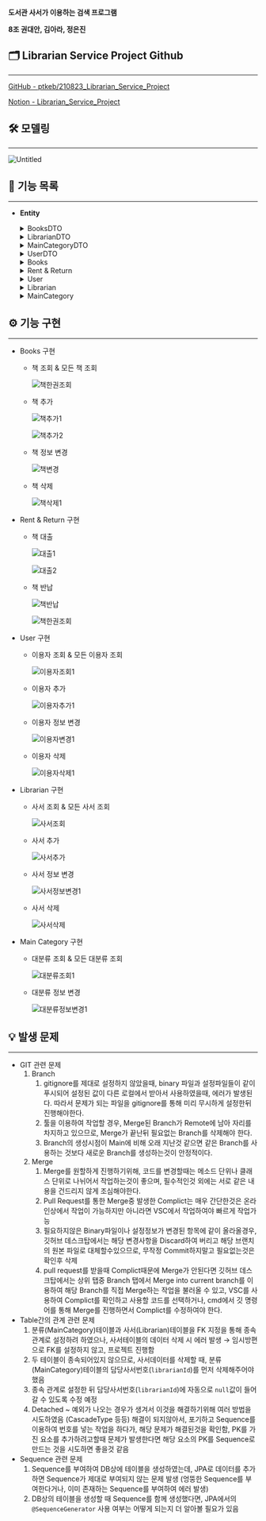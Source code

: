 **도서관 사서가 이용하는 검색 프로그램**

**8조 권대안, 김아라, 정은진**

## 🗂 Librarian Service Project Github

---

[GitHub - ptkeb/210823_Librarian_Service_Project](https://github.com/ptkeb/210823_Librarian_Service_Project)

[Notion - Librarian_Service_Project](https://bit.ly/3sM8kXh)

## 🛠 모델링

---

![Untitled](https://user-images.githubusercontent.com/85170623/130909073-8155b196-688c-4402-adc5-97ae17eb05d1.png)

## 📂 기능 목록

---

- **Entity**

    <details>
    <summary>BooksDTO</summary>
    <div markdown="1">

    ```java
    @Entity(name = "BOOKS")
    public class BooksDTO {
        @Id
        @Column(name="bookid")
        private int bookId;
        
        @Column(name="bookname")
        private String bookName;
        
        @Column(name="categoryId")
        private String categoryId;
        
        @ManyToOne
        @JoinColumn(name="userId") 
        private UserDTO userId;

        @Override
        public String toString() {
            return "[책 번호] " + bookId + "\n" +
                    "[책 이름] " + bookName + "\n" +
                    "[분류 번호] " + categoryId + "\n" +
                    "[대여자 번호] " + userId.getUserId();
        }
    }
    ```
    </div>
    </details>

    <details>
    <summary>LibrarianDTO</summary>
    <div markdown="1">

    ```java
    @AllArgsConstructor
    @NoArgsConstructor
    @Getter
    @Setter

    @NamedQuery(query="select e from LIBRARIAN e where e.librarianId=:librarianId",name="LIBRARIAN.findByLibrarianId")
    @NamedQuery(query="select e from LIBRARIAN e", name="LIBRARIAN.findAllByLibrarianId")
    @Entity(name = "LIBRARIAN")
    public class LibrarianDTO {
        @Id
        @Column(name = "librarianId")
        private int librarianId;
        
        private String librarianName;
        
        private String offDay;

        @Override
        public String toString() {
            return "[사서 번호] " + librarianId + "\n" +
                    "[사서 이름] " + librarianName + "\n" +
                    "[휴무 요일] " + offDay + "\n";
        }
    }
    ```
    </div>
    </details>

    <details>
    <summary>MainCategoryDTO</summary>
    <div markdown="1">

    ```java
    @Getter
    @Setter
    @AllArgsConstructor
    @NoArgsConstructor

    @Entity(name = "MainCategory")
    @NamedQuery(name = "category.findById", query = "select c from MainCategory c where c.mainCategoryId = :mainCategoryId ")
    @NamedQuery(name = "category.findAllById", query = "select c from MainCategory c")
    public class MainCategoryDTO {
        @Id
        private String mainCategoryId;
        
        private String mainCategoryName;
        
        private int librarianId;
        
        @Override
        public String toString() {
            return "[분류 번호] " + mainCategoryId + "\n" +
                    "[분류 이름] " + mainCategoryName + "\n" +
                    "[담당 사서 번호] " + librarianId + "\n";
        }
    }
    ```
    </div>
    </details>

    <details>
    <summary>UserDTO</summary>
    <div markdown="1">

    ```java
    @AllArgsConstructor
    @NoArgsConstructor
    @Getter
    @Setter

    @NamedQuery(name = "user.findById", query = "select u from LIBUSER u where u.userId = :userId ")
    @NamedQuery(name = "user.findAllById", query = "select u from LIBUSER u")
    @SequenceGenerator(name="member_seq_gen", sequenceName="member_seq_id", initialValue=1, allocationSize=1)

    @Entity(name = "LIBUSER")
    public class UserDTO {
        @Id
        @GeneratedValue(strategy=GenerationType.SEQUENCE, generator="member_seq_gen")
        @Column(name="userid")
        private int userId;
        
        @Column(name="username")
        private String userName;
        
        @Column(name="useraddress")
        private String userAddress;
        
        @OneToMany(mappedBy="userId") 
        private List<BooksDTO> books = new ArrayList<>();
        
        public String toString() {
            return "[사용자 번호] " + userId + "\n" +
                    "[사용자 이름] " + userName + "\n" +
                    "[사용자 주소] " + userAddress + "\n" +
                    "[대여중인 책] " + books + "\n";

        }
    }
    ```
    </div>
    </details>
    
    <details>
    <summary>Books</summary>
    <div markdown="1">

    
    - 책 조회 & 모든 책 조회

        ```java
        public static BooksDTO getBook(int bookId) {
        		EntityManager em = Util.getEntityManager();
        		EntityTransaction tx = em.getTransaction();

        		BooksDTO findBook = (BooksDTO) em.createNamedQuery("BOOKS.findByBookId").setParameter("bookId", bookId).getSingleResult();

        		return findBook;
        	}

        public static List<BooksDTO> getAllBook() {
        		EntityManager em = Util.getEntityManager();
        		EntityTransaction tx = em.getTransaction();

        		List<BooksDTO> findBook = em.createNamedQuery("BOOKS.findAllBooks").getResultList();

        		return findBook;
        	}
        ```

    - 책 추가

        ```java
        public static void addBook(String bookName, String categoryId) {
        		EntityManager em = Util.getEntityManager();
        		EntityTransaction tx = em.getTransaction();

        		tx.begin();

        		BooksDTO book = new BooksDTO();
        		book.setBookName(bookName);
        		book.setCategoryId(categoryId);
        		book.setUserId(null); // null 들어가나?

        		em.persist(book);

        		tx.commit();
        	}
        ```

    - 책 정보 변경

        ```java
        public static void updateBookName(int bookId, String bookName) {
        		EntityManager em = Util.getEntityManager();
        		EntityTransaction tx = em.getTransaction();

        		tx.begin();

        		BooksDTO book = em.find(BooksDTO.class, bookId);
        		book.setBookName(bookName);

        		em.persist(book);

        		tx.commit();
        	}

        	public static void updateBookCategory(int bookId, String categoryId) {
        		EntityManager em = Util.getEntityManager();
        		EntityTransaction tx = em.getTransaction();

        		tx.begin();

        		BooksDTO book = em.find(BooksDTO.class, bookId);
        		book.setCategoryId(categoryId);

        		em.persist(book);

        		tx.commit();
        	}
        ```

    - 책 삭제

        ```java
        public static void deleteBook(int bookId) {
        		EntityManager em = Util.getEntityManager();
        		EntityTransaction tx = em.getTransaction();

        		tx.begin();

        		BooksDTO book = em.find(BooksDTO.class, bookId);
        		em.remove(book);
        		
        		tx.commit();
        	}
        ```
    </div>
    </details>
    
    <details>
    <summary>Rent & Return</summary>
    <div markdown="1">
    
    - 책 대출

        ```java
        public static void returnBook(int bookId, int userId) {
        		EntityManager em = Util.getEntityManager();
        		EntityTransaction tx = em.getTransaction();

        		tx.begin();

        		UserDTO user = em.find(UserDTO.class, userId);
        		Optional<BooksDTO> bookOpt = (Optional<BooksDTO>) (user.getBooks().stream().filter(v -> v.getBookId() == bookId).findAny());
        		BooksDTO book = bookOpt.get();
        		book.setUserId(null);
        		user.getBooks().remove(book);

        		tx.commit();
        	}
        ```

    - 책 반납

        ```java
        public static void returnBook(int bookId, int userId) {
        		EntityManager em = Util.getEntityManager();
        		EntityTransaction tx = em.getTransaction();

        		tx.begin();

        		UserDTO user = em.find(UserDTO.class, userId);
        		Optional<BooksDTO> bookOpt = (Optional<BooksDTO>) (user.getBooks().stream().filter(v -> v.getBookId() == bookId).findAny());
        		BooksDTO book = bookOpt.get();
        		book.setUserId(null);
        		user.getBooks().remove(book);

        		tx.commit();
        	}

        	public static void returnAllBook(int userId) {
        		EntityManager em = Util.getEntityManager();
        		EntityTransaction tx = em.getTransaction();
        		List<BooksDTO> B1 = new ArrayList<>();

        		tx.begin();
        		
        		UserDTO user = em.find(UserDTO.class, userId);
        		Object[] book = user.getBooks().stream().filter(v -> v.getUserId().getUserId() == userId).toArray();

        		for (Object i : book) {
        			B1.add((BooksDTO) i);
        		}
        		for (BooksDTO i : B1) {
        			user.getBooks().remove(i);
        			i.setUserId(null);
        		}
        		em.persist(user);
        		
        		tx.commit();
        	}
        ```
    </div>
    </details>

    <details>
    <summary>User</summary>
    <div markdown="1">
    
    - 이용자 조회 & 모든 이용자 조회

        ```java
        public static UserDTO getUser(int id) {
        		EntityManager em = Util.getEntityManager();
        		UserDTO user = em.createNamedQuery("user.findById", UserDTO.class).setParameter("userId", id).getSingleResult();
        		return user;
        	}

        	public static List<UserDTO> getAllUser() {
        		EntityManager em = Util.getEntityManager();
        		List<UserDTO> user = em.createNamedQuery("user.findAllById", UserDTO.class).getResultList();
        		return user;
        	}
        ```

    - 이용자 추가

        ```java
        public static void addUser(String name, String address) {
        		EntityManager em = Util.getEntityManager();
        		EntityTransaction tx = em.getTransaction();
        		UserDTO user = new UserDTO();
        		user.setUserName(name);
        		user.setUserAddress(address);
        		user.setBooks(null);
        		
        		tx.begin();
        		
        		em.persist(user);
        		
        		tx.commit();
        	}
        ```

    - 이용자 정보 변경

        ```java
        public static void updateUserAddress(int id, String add) {
        		EntityManager em = Util.getEntityManager();
        		EntityTransaction tx = em.getTransaction();
        		
        		tx.begin();
        		
        		UserDTO user = em.find(UserDTO.class, id);
        		user.setUserAddress(add);
        		
        		tx.commit();
        	}

        	public static void updateUserName(int id, String name) {
        		EntityManager em = Util.getEntityManager();
        		EntityTransaction tx = em.getTransaction();
        		
        		tx.begin();
        		
        		UserDTO user = em.find(UserDTO.class, id);
        		user.setUserName(name);
        		
        		tx.commit();
        	}
        ```

    - 이용자 삭제

        ```java
        public static void deleteUser(int id) {
        		EntityManager em = Util.getEntityManager();
        		EntityTransaction tx = em.getTransaction();
        		
        		tx.begin();
        		
        		UserDTO user = em.find(UserDTO.class, id);
        		em.remove(user);
        		em.flush();
        		
        		tx.commit();
        	}
        ```
    </div>
    </details>


    <details>
    <summary>Librarian</summary>
    <div markdown="1">

    - 사서 조회 & 모든 사서 조회

        ```java
        public static LibrarianDTO getLibrarian(int id) {
        		EntityManager em = Util.getEntityManager();

        		LibrarianDTO librarian = (LibrarianDTO)em.createNamedQuery("LIBRARIAN.findByLibrarianId").setParameter("librarianId", id).getSingleResult();

        		em.close();
        		em = null;

        		return librarian;
        	}

        	public static List<LibrarianDTO> getAllLibrarian() {
        		EntityManager em = Util.getEntityManager();

        		List<LibrarianDTO> librarian = em.createNamedQuery("LIBRARIAN.findAllByLibrarianId", LibrarianDTO.class).getResultList();

        		em.close();
        		em = null;

        		return librarian;
        	}
        ```

    - 사서 추가

        ```java
        public static void addLibrarian(int id, String name, String offday) {
        		EntityManager em = Util.getEntityManager();
        		EntityTransaction tx = em.getTransaction();
        		
        		tx.begin();

        		LibrarianDTO Librarian = new LibrarianDTO(id, name, offday);
        		
        		em.persist(Librarian);

        		tx.commit();
        	}
        ```

    - 사서 정보 변경

        ```java
        public static void updateLibrarianName(int librarianId, String librarianName) {
        		EntityManager em = Util.getEntityManager();
        		EntityTransaction tx = em.getTransaction();

        		tx.begin();

        		LibrarianDTO librarian = em.find(LibrarianDTO.class, librarianId);
        		librarian.setLibrarianName(librarianName);

        		em.persist(librarian);

        		tx.commit();
        	}

        public static void updateLibrarianOffDay(int librarianId, String offDay) {
        		EntityManager em = Util.getEntityManager();
        		EntityTransaction tx = em.getTransaction();

        		tx.begin();

        		LibrarianDTO librarian = em.find(LibrarianDTO.class, librarianId);
        		librarian.setOffDay(offDay);

        		em.persist(librarian);

        		tx.commit();
        	}
        ```

    - 사서 삭제

        ```java
        public static void deleteLibrarian(int id) {
        		EntityManager em = Util.getEntityManager();
        		EntityTransaction tx = em.getTransaction();
        		
        		tx.begin();

        		LibrarianDTO librarian = em.find(LibrarianDTO.class, id);
        		em.remove(librarian);
        		
        		em.flush();
        		
        		tx.commit();
        	}
        ```
    </div>
    </details>

    <details>
    <summary>MainCategory</summary>
    <div markdown="1">
    
    - 분류 조회 & 모든 분류 조회

        ```java
        public static MainCategoryDTO getCategory(String id) {
        		EntityManager em = Util.getEntityManager();
        		MainCategoryDTO category = em.createNamedQuery("category.findById", MainCategoryDTO.class).setParameter("mainCategoryId", id).getSingleResult();
        		
        		return category;
        	}

        	public static List<MainCategoryDTO> getAllCategory() {
        		EntityManager em = Util.getEntityManager();
        		List<MainCategoryDTO> category = em.createNamedQuery("category.findAllById", MainCategoryDTO.class).getResultList();
        		
        		return category;
        	}
        ```

    - 분류 정보 변경 ( 담당사서만)

        ```java
        public static void updateCategoryLibrarianId(String id, int librarianId) {
        		EntityManager em = Util.getEntityManager();
        		EntityTransaction tx = em.getTransaction();
        		List<LibrarianDTO> Lib = LibrarianDAO.getAllLibrarian();
        		ArrayList<Integer> list = new ArrayList<>();
        		
        		Lib.forEach(v -> list.add(v.getLibrarianId()));
        		
        		if (list.contains(librarianId)) {
        			tx.begin();
        			
        			MainCategoryDTO category = em.find(MainCategoryDTO.class, id);
        			category.setLibrarianId(librarianId);
        			
        			tx.commit();
        		} else {
        			System.out.println("존재하지 않는 사서번호 입니다.");
        		}
        	}
        ```
    </div>
    </details>





## ⚙️ 기능 구현

---

- Books 구현
    - 책 조회 & 모든 책 조회

        ![책한권조회](https://user-images.githubusercontent.com/85170623/130909132-d84f4a54-909a-4ab3-8ad7-2d5f028d38bc.PNG)


    - 책 추가

        ![책추가1](https://user-images.githubusercontent.com/85170623/130909512-de533930-4583-49c2-80af-86abc47bb431.PNG)

        ![책추가2](https://user-images.githubusercontent.com/85170623/130909514-68466e7a-2a1d-4912-b452-e226991d4a21.PNG)
    - 책 정보 변경

        ![책변경](https://user-images.githubusercontent.com/85170623/130909507-24c4389d-94e0-4553-a92f-6dd60e3593c6.PNG)

    - 책 삭제

        ![책삭제1](https://user-images.githubusercontent.com/85170623/130909508-170efecb-20de-4cff-a032-5795e864d0dc.PNG)

        

- Rent & Return 구현
    - 책 대출

        ![대출1](https://user-images.githubusercontent.com/85170623/130909477-7eebdd46-d6a0-4686-af67-ebee433d6cc5.PNG)

        ![대출2](https://user-images.githubusercontent.com/85170623/130909478-9f83241a-92be-4424-9a19-1b2d5d8449ee.PNG)

        

    - 책 반납

        ![책반납](https://user-images.githubusercontent.com/85170623/130909505-b2a2b50c-b6e3-455e-9cb8-00c2a64fbb75.PNG)

        ![책한권조회](https://user-images.githubusercontent.com/85170623/130909516-2cca4a19-de3a-412a-badf-679fc0993bfb.PNG)

- User 구현
    - 이용자 조회 & 모든 이용자 조회

        ![이용자조회1](https://user-images.githubusercontent.com/85170623/130909497-8fb4dc9f-7282-4a9a-be48-ea10c55a9157.PNG)

    - 이용자 추가

        ![이용자추가1](https://user-images.githubusercontent.com/85170623/130909500-2f7e5e44-f98c-40ea-ba6b-99a2b9c6727d.PNG)
        

    - 이용자 정보 변경

        ![이용자변경1](https://user-images.githubusercontent.com/85170623/130909490-8e7a9400-b52e-4442-b3e4-8ab5c89bd89b.PNG)


    - 이용자 삭제

        ![이용자삭제1](https://user-images.githubusercontent.com/85170623/130909492-fef1ce30-9068-4d94-ac29-52433c68d051.PNG)

        

- Librarian 구현
    - 사서 조회 & 모든 사서 조회

        ![사서조회](https://user-images.githubusercontent.com/85170623/130909487-b2b1b8e6-468f-4228-b4b3-a87b2dbc89bc.PNG)

    - 사서 추가

        ![사서추가](https://user-images.githubusercontent.com/85170623/130909488-f1101f53-2764-4d8c-929e-7239e7816efd.PNG)

    - 사서 정보 변경

        ![사서정보변경1](https://user-images.githubusercontent.com/85170623/130909485-83fbcb23-429c-4f40-ae22-19260e0e19c2.PNG)

    - 사서 삭제

        ![사서삭제](https://user-images.githubusercontent.com/85170623/130909484-7c7d5b92-c5c9-4c20-b5ea-a550a2e49594.PNG)

- Main Category 구현
    - 대분류 조회 & 모든 대분류 조회

        ![대분류조회1](https://user-images.githubusercontent.com/85170623/130909473-82be2132-502d-409e-bafc-49def7edc073.PNG)


    - 대분류 정보 변경

        ![대분류정보변경1](https://user-images.githubusercontent.com/85170623/130909468-41bade13-7f86-4436-b64b-5e9159401a88.PNG)


## 💡 발생 문제

---

- GIT 관련 문제
    1. Branch
        1. gitignore를 제대로 설정하지 않았을때, binary 파일과 설정파일들이 같이 푸시되어 설정된 값이 다른 로컬에서 받아서 사용하였을때, 에러가 발생된다. 따라서 문제가 되는 파일을 gitignore를 통해 미리 무시하게 설정한뒤 진행해야한다.
        2. 툴을 이용하여 작업할 경우, Merge된 Branch가 Remote에 남아 자리를 차지하고 있으므로, Merge가 끝난뒤 필요없는 Branch를 삭제해야 한다.
        3. Branch의 생성시점이 Main에 비해 오래 지난것 같으면 같은 Branch를 사용하는 것보다 새로운 Branch를 생성하는것이 안정적이다.
    2. Merge
        1. Merge를 원할하게 진행하기위해, 코드를 변경할때는 메소드 단위나 클래스 단위로 나뉘어서 작업하는것이 좋으며, 필수적인것 외에는 서로 같은 내용을 건드리지 않게 조심해야한다.
        2. Pull Request를 통한 Merge중 발생한 Complict는 매우 간단한것은 온라인상에서 작업이 가능하지만 아니라면 VSC에서 작업하여야 빠르게 작업가능
        3. 필요하지않은 Binary파일이나 설정정보가 변경된 항목에 같이 올라올경우, 깃허브 데스크탑에서는 해당 변경사항을 Discard하여 버리고 해당 브랜치의 원본 파일로 대체할수있으므로, 무작정 Commit하지말고 필요없는것은 확인후 삭제
        4. pull request를 받을때 Complict때문에 Merge가 안된다면 깃허브 데스크탑에서는 상위 탭중 Branch 탭에서 Merge into current branch를 이용하여 해당 Branch를 직접 Merge하는 작업을 불러올 수 있고, VSC를 사용하여 Complict를 확인하고 사용할 코드를 선택하거나, cmd에서 깃 명령어를 통해 Merge를 진행하면서 Complict를 수정하여야 한다.
- Table간의 관계 관련 문제
    1. 분류(MainCategory)테이블과 사서(Librarian)테이블을 FK 지정을 통해 종속 관계로 설정하려 하였으나, 사서테이블의 데이터 삭제 시 에러 발생 → 임시방편으로 FK를 설정하지 않고, 프로젝트 진행함
    2. 두 테이블이 종속되어있지 않으므로, 사서데이터를 삭제할 때, 분류(MainCategory)테이블의 담당사서번호(`librarianId`)를 먼저 삭제해주어야 했음
    3. 종속 관계로 설정한 뒤 담당사서번호(`librarianId`)에 자동으로 `null`값이 들어갈 수 있도록 수정 예정
    4. Detached ~ 예외가 나오는 경우가 생겨서 이것을 해결하기위해 여러 방법을 시도하였음 (CascadeType 등등) 해결이 되지않아서, 포기하고 Sequence를 이용하여  번호를 넣는 작업을 하다가, 해당 문제가 해결된것을 확인함, PK를 가진 요소를 추가하려고할때 문제가 발생한다면 해당 요소의 PK를 Sequence로 만드는 것을 시도하면 좋을것 같음 
- Sequence 관련 문제
    1. Sequence를 부여하여 DB상에 테이블을 생성하였는데, JPA로 데이터를 추가하면 Sequence가 제대로 부여되지 않는 문제 발생 (엉뚱한 Sequence를 부여한다거나, 이미 존재하는 Sequence를 부여하여 에러 발생)
    2. DB상의 테이블을 생성할 때 Sequence를 함께 생성했다면, JPA에서의 `@SequenceGenerator` 사용 여부는 어떻게 되는지 더 알아볼 필요가 있음